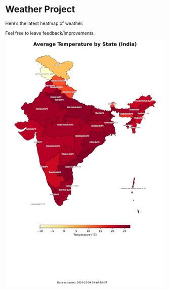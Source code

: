 # Weather Project

Here’s the latest heatmap of weather:

Feel free to leave feedback/improvements.

![India Heatmap](docs/assets/india_heatmap.png?v=E065F8)
